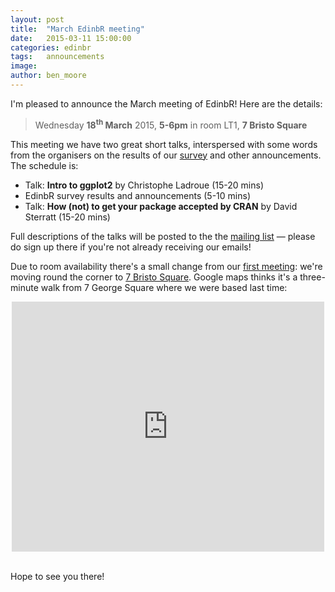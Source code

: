 ```yaml
---
layout: post
title:  "March EdinbR meeting"
date:   2015-03-11 15:00:00
categories: edinbr
tags:   announcements
image:
author: ben_moore
---
```


I'm pleased to announce the March meeting of EdinbR! Here are the details:

>Wednesday **18<sup>th</sup> March** 2015, **5-6pm** in room LT1, **7 Bristo Square**

This meeting we have two great short talks, interspersed with some words from the organisers on the results of our [survey](http://edinbr.org/edinbr/2015/02/22/edinbr-survey.html) and other announcements. The schedule is:

* Talk: **Intro to ggplot2** by Christophe Ladroue (15-20 mins)
* EdinbR survey results and announcements (5-10 mins)
* Talk: **How (not) to get your package accepted by CRAN** by David Sterratt (15-20 mins)

Full descriptions of the talks will be posted to the the [mailing list](https://groups.google.com/forum/#!forum/edinbr) — please do sign up there if you're not already receiving our emails!

Due to room availability there's a small change from our [first meeting](http://edinbr.org/edinbr/2015/01/30/our-first-meeting.html): we're moving round the corner to [7 Bristo Square](http://www.ed.ac.uk/schools-departments/estates-buildings/buildings-information/a-z-buildings-list?id=109&cw_xml=Building_profile.cfm). Google maps thinks it's a three-minute walk from 7 George Square where we were based last time:

<iframe src="https://www.google.com/maps/embed?pb=!1m29!1m12!1m3!1d1117.1257803705641!2d-3.1890380324646777!3d55.9450116945892!2m3!1f0!2f0!3f0!3m2!1i1024!2i768!4f13.1!4m14!1i0!3e2!4m5!1s0x4887c7846219f0bf%3A0x4cd42bc44dd7250!2s7+Bristo+Square%2C+Edinburgh+EH8+9AL%2C+UK!3m2!1d55.945773499999994!2d-3.1876491!4m5!1s0x4887c78367403f5b%3A0x342d6b9392ffecc6!2s7+George+Square%2C+Edinburgh+EH8+9JZ%2C+UK!3m2!1d55.944364699999994!2d-3.1892457999999997!5e0!3m2!1sen!2suk!4v1425910043826" width="500" height="400" frameborder="0" style="border:0; margin: 0 auto; display: block;"></iframe>

<br />

Hope to see you there!
